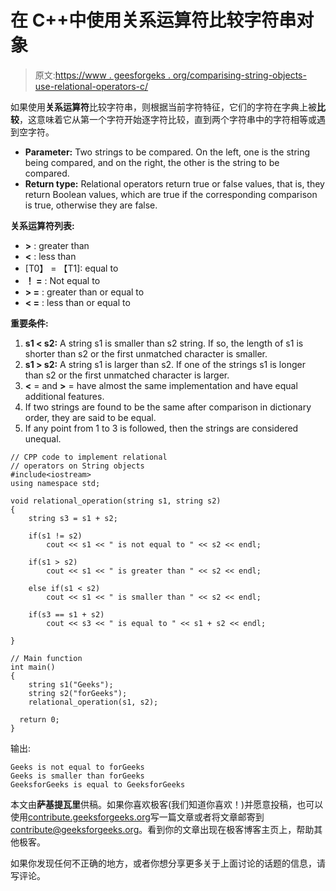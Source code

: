 # 在 C++中使用关系运算符比较字符串对象

> 原文:[https://www . geesforgeks . org/comparising-string-objects-use-relational-operators-c/](https://www.geeksforgeeks.org/comparing-string-objects-using-relational-operators-c/)

如果使用**关系运算符**比较字符串，则根据当前字符特征，它们的字符在字典上被**比较**，这意味着它从第一个字符开始逐字符比较，直到两个字符串中的字符相等或遇到空字符。

*   **Parameter:** Two strings to be compared. On the left, one is the string being compared, and on the right, the other is the string to be compared.
*   **Return type:** Relational operators return true or false values, that is, they return Boolean values, which are true if the corresponding comparison is true, otherwise they are false.

**关系运算符列表:**

*   **>** : greater than
*   **<** : less than
*   [T0】 = 【T1]: equal to
*   **！ =** : Not equal to
*   **> =** : greater than or equal to
*   **< =** : less than or equal to

**重要条件:**

1.  **s1 < s2:** A string s1 is smaller than s2 string. If so, the length of s1 is shorter than s2 or the first unmatched character is smaller.
2.  **s1 > s2:** A string s1 is larger than s2\. If one of the strings s1 is longer than s2 or the first unmatched character is larger.
3.  **<** = and **>** = have almost the same implementation and have equal additional features.
4.  If two strings are found to be the same after comparison in dictionary order, they are said to be equal.
5.  If any point from 1 to 3 is followed, then the strings are considered unequal.

```
// CPP code to implement relational 
// operators on String objects
#include<iostream>
using namespace std;

void relational_operation(string s1, string s2)
{
    string s3 = s1 + s2;

    if(s1 != s2)
        cout << s1 << " is not equal to " << s2 << endl;

    if(s1 > s2)
        cout << s1 << " is greater than " << s2 << endl;

    else if(s1 < s2)
        cout << s1 << " is smaller than " << s2 << endl;

    if(s3 == s1 + s2)
        cout << s3 << " is equal to " << s1 + s2 << endl;

}

// Main function
int main()
{
    string s1("Geeks");
    string s2("forGeeks");
    relational_operation(s1, s2);

  return 0; 
}
```

输出:

```
Geeks is not equal to forGeeks
Geeks is smaller than forGeeks
GeeksforGeeks is equal to GeeksforGeeks

```

本文由**萨基提瓦里**供稿。如果你喜欢极客(我们知道你喜欢！)并愿意投稿，也可以使用[contribute.geeksforgeeks.org](http://www.contribute.geeksforgeeks.org)写一篇文章或者将文章邮寄到 contribute@geeksforgeeks.org。看到你的文章出现在极客博客主页上，帮助其他极客。

如果你发现任何不正确的地方，或者你想分享更多关于上面讨论的话题的信息，请写评论。
